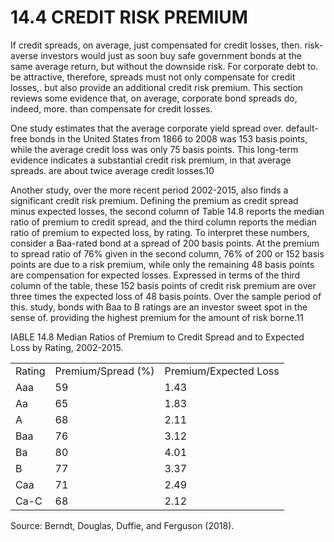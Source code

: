 # 14.4 CREDIT RISK PREMIUM  

If credit spreads, on average, just compensated for credit losses, then. risk-averse investors would just as soon buy safe government bonds at the same average return, but without the downside risk. For corporate debt to. be attractive, therefore, spreads must not only compensate for credit losses,. but also provide an additional credit risk premium. This section reviews some evidence that, on average, corporate bond spreads do, indeed, more. than compensate for credit losses.  

One study estimates that the average corporate yield spread over. default-free bonds in the United States from 1866 to 2008 was 153 basis points, while the average credit loss was only 75 basis points. This long-term evidence indicates a substantial credit risk premium, in that average spreads. are about twice average credit losses.10  

Another study, over the more recent period 2002-2015, also finds a significant credit risk premium. Defining the premium as credit spread minus expected losses, the second column of Table 14.8 reports the median ratio of premium to credit spread, and the third column reports the median ratio of premium to expected loss, by rating. To interpret these numbers, consider a Baa-rated bond at a spread of 200 basis points. At the premium to spread ratio of $76\%$ given in the second column, $76\%$ of 200 or 152 basis points are due to a risk premium, while only the remaining 48 basis points are compensation for expected losses. Expressed in terms of the third column of the table, these 152 basis points of credit risk premium are over three times the expected loss of 48 basis points. Over the sample period of this. study, bonds with Baa to B ratings are an investor sweet spot in the sense of. providing the highest premium for the amount of risk borne.11  

IABLE 14.8 Median Ratios of Premium to Credit Spread and to Expected Loss by Rating, 2002-2015.   


<html><body><table><tr><td>Rating</td><td>Premium/Spread (%)</td><td>Premium/Expected Loss</td></tr><tr><td>Aaa</td><td>59</td><td>1.43</td></tr><tr><td>Aa</td><td>65</td><td>1.83</td></tr><tr><td>A</td><td>68</td><td>2.11</td></tr><tr><td>Baa</td><td>76</td><td>3.12</td></tr><tr><td>Ba</td><td>80</td><td>4.01</td></tr><tr><td>B</td><td>77</td><td>3.37</td></tr><tr><td>Caa</td><td>71</td><td>2.49</td></tr><tr><td>Ca-C</td><td>68</td><td>2.12</td></tr></table></body></html>

Source: Berndt, Douglas, Duffie, and Ferguson (2018).  
